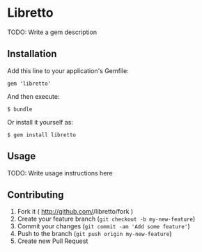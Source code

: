 # Libretto

TODO: Write a gem description

## Installation

Add this line to your application's Gemfile:

    gem 'libretto'

And then execute:

    $ bundle

Or install it yourself as:

    $ gem install libretto

## Usage

TODO: Write usage instructions here

## Contributing

1. Fork it ( http://github.com/<my-github-username>/libretto/fork )
2. Create your feature branch (`git checkout -b my-new-feature`)
3. Commit your changes (`git commit -am 'Add some feature'`)
4. Push to the branch (`git push origin my-new-feature`)
5. Create new Pull Request

